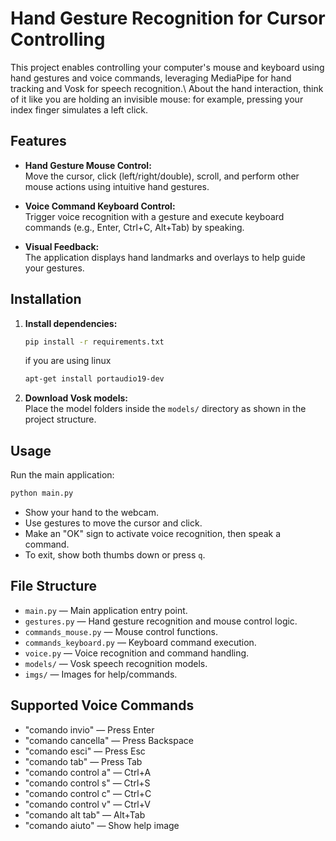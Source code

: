 # Hand Gesture Recognition for Cursor Controlling

This project enables controlling your computer's mouse and keyboard using hand gestures and voice commands, leveraging MediaPipe for hand tracking and Vosk for speech recognition.\\
About the hand interaction, think of it like you are holding an invisible mouse: for example, pressing your index finger simulates a left click.

## Features

- **Hand Gesture Mouse Control:**  
  Move the cursor, click (left/right/double), scroll, and perform other mouse actions using intuitive hand gestures.

- **Voice Command Keyboard Control:**  
  Trigger voice recognition with a gesture and execute keyboard commands (e.g., Enter, Ctrl+C, Alt+Tab) by speaking.

- **Visual Feedback:**  
  The application displays hand landmarks and overlays to help guide your gestures.


## Installation

1. **Install dependencies:**
    ```sh
    pip install -r requirements.txt
    ```
    if you are using linux 
    
    ```sh
    apt-get install portaudio19-dev
    ```

2. **Download Vosk models:**  
   Place the model folders inside the `models/` directory as shown in the project structure.

## Usage

Run the main application:

```sh
python main.py
```

- Show your hand to the webcam.
- Use gestures to move the cursor and click.
- Make an "OK" sign to activate voice recognition, then speak a command.
- To exit, show both thumbs down or press `q`.

## File Structure

- `main.py` — Main application entry point.
- `gestures.py` — Hand gesture recognition and mouse control logic.
- `commands_mouse.py` — Mouse control functions.
- `commands_keyboard.py` — Keyboard command execution.
- `voice.py` — Voice recognition and command handling.
- `models/` — Vosk speech recognition models.
- `imgs/` — Images for help/commands.

## Supported Voice Commands

- "comando invio" — Press Enter
- "comando cancella" — Press Backspace
- "comando esci" — Press Esc
- "comando tab" — Press Tab
- "comando control a" — Ctrl+A
- "comando control s" — Ctrl+S
- "comando control c" — Ctrl+C
- "comando control v" — Ctrl+V
- "comando alt tab" — Alt+Tab
- "comando aiuto" — Show help image